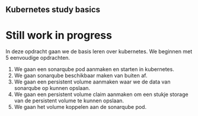 ## Kubernetes study basics

# Still work in progress

In deze opdracht gaan we de basis leren over kubernetes. We beginnen met 5 eenvoudige opdrachten.

1. We gaan een sonarqube pod aanmaken en starten in kubernetes.
2. We gaan sonarqube beschikbaar maken van buiten af.
3. We gaan een persistent volume aanmaken waar we de data van sonarqube op kunnen opslaan.
4. We gaan een persistent volume claim aanmaken om een stukje storage van de persistent volume te kunnen opslaan.
5. We gaan het volume koppelen aan de sonarqube pod.